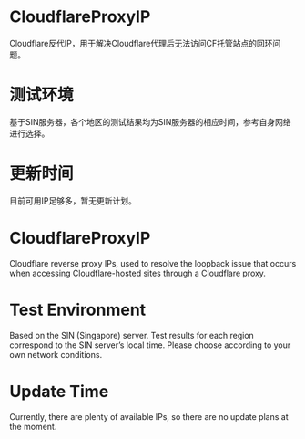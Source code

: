 # CloudflareProxyIP
Cloudflare反代IP，用于解决Cloudflare代理后无法访问CF托管站点的回环问题。

# 测试环境
基于SIN服务器，各个地区的测试结果均为SIN服务器的相应时间，参考自身网络进行选择。

# 更新时间
目前可用IP足够多，暂无更新计划。

# CloudflareProxyIP

Cloudflare reverse proxy IPs, used to resolve the loopback issue that occurs when accessing Cloudflare-hosted sites through a Cloudflare proxy.

# Test Environment

Based on the SIN (Singapore) server. Test results for each region correspond to the SIN server’s local time. Please choose according to your own network conditions.

# Update Time

Currently, there are plenty of available IPs, so there are no update plans at the moment.
